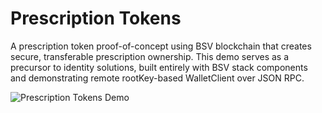 # Prescription Tokens

A prescription token proof-of-concept using BSV blockchain that creates secure, transferable prescription ownership. This demo serves as a precursor to identity solutions, built entirely with BSV stack components and demonstrating remote rootKey-based WalletClient over JSON RPC.

![Prescription Tokens Demo](https://youtu.be/UwShMILkCnI)
